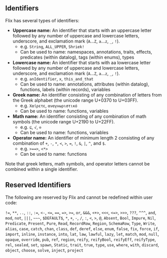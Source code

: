 ## Identifiers

Flix has several types of identifiers:

* **Uppercase name:** An identifier that starts with an uppercase letter followed by any number of uppercase and lowercase letters, underscore, and exclamation mark (`A`…`Z`, `a`…`z`, `_`, `!`).
  * e.g. `String`, `ALL_UPPER`, `Shriek!`
  * Can be used to name: namespaces, annotations, traits, effects, predicates (within datalog), tags (within enums), types
* **Lowercase name:** An identifier that starts with aa lowercase letter followed by any number of uppercase and lowercase letters, underscore, and exclamation mark (`A`…`Z`, `a`…`z`, `_`, `!`).
  * e.g. `anIdentifier`, `x`, `this_and_that`
  * Can be used to name: annotations, attributes (within datalog), functions, labels (within records), variables
* **Greek name:** An identifier consisting of any combination of letters from the Greek alphabet (the unicode range U+0370 to U+03FF).
  * e.g. `Χαίρετε`, `αναγνωριστικό`
  * Can be used to name: functions, variables
* **Math name:** An identifier consisting of any combination of math symbols (the unicode range U+2190 to U+22FF).
  * e.g. `⊆`, `√`, `⊙`
  * Can be used to name: functions, variables
* **Operator name:** An identifier of minimum length 2 consisting of any combination of `+`, `-`, `*`, `<`, `>`, `=`, `!`, `&`, `|`, `^`, and `$`.
  * e.g. `>==>`, `<*>`
  * Can be used to name: functions

Note that greek letters, math symbols, and operator letters cannot be combined within a single identifier.

## Reserved Identifiers

The following are reserved by Flix and cannot be redefined within user code:

`!=`, `**`, `..`, `::`, `:=`, `<-`, `<=`, `==`, `=>`, `>=`, `or`,
`&&&`, `<+>`, `<<<`, `<=>`, `>>>`, `???`, `^^^`, `and`, `mod`, `not`, `|||`, `~~~`,
`$DEFAULT$`, `*`, `+`, `-`, `/`, `:`, `<`,
`>`, `@`, `Absent`, `Bool`, `Impure`, `Nil`, `Predicate`, `Present`, `Pure`,
`Read`, `RecordRow`, `Region`, `SchemaRow`, `Type`, `Write`, `alias`, `case`, `catch`, `chan`,
`class`, `def`, `deref`, `else`, `enum`, `false`, `fix`, `force`,
`if`, `import`, `inline`, `instance`, `into`, `lat`, `law`, `lawful`, `lazy`, `let`, `match`,
`mod`, `null`, `opaque`, `override`, `pub`, `ref`, `region`, `reify`,
`reifyBool`, `reifyEff`, `reifyType`, `rel`, `sealed`, `set`, `spawn`, `Static`, `trait`, `true`,
`type`, `use`, `where`, `with`, `discard`, `object`, `choose`, `solve`, `inject`, `project`
